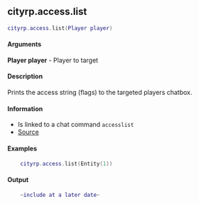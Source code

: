 
## cityrp.access.list

```lua
cityrp.access.list(Player player)
```

#### Arguments

**Player player** - Player to target

#### Description
Prints the access string (flags) to the targeted players chatbox.

#### Information
* Is linked to a chat command `accesslist`
* [Source](https://app.assembla.com/spaces/roleplaygamemode/subversion/source/HEAD/gamemode/core/libraries/sv_access.lua#ln489)

#### Examples
```lua
	cityrp.access.list(Entity(1))
```

#### Output
```lua
	~include at a later date~
```
